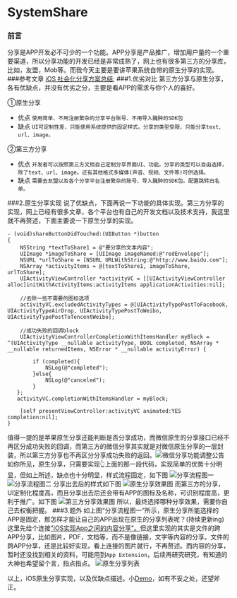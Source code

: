 # SystemShare
### **前言**
分享是APP开发必不可少的一个功能。APP分享是产品推广，增加用户量的一个重要渠道，所以分享功能的开发已经是非常成熟了，网上也有很多第三方的分享库，比如，友盟，Mob等。而我今天主要是要讲苹果系统自带的原生分享的实现。
###参考文章
[iOS 社会化分享方案总结](https://mp.weixin.qq.com/s/8w7Mn9BVRnhdEKGQjhMzyg);
###1.优劣对比
第三方分享与原生分享，各有优缺点，并没有优劣之分，主要是看APP的需求与你个人的喜好。

①原生分享
* 优点
`使用简单、不用注册繁杂的分享平台账号、不用导入臃肿的SDK包`
* 缺点
`UI可定制性差，只能使用系统提供的固定样式。分享的类型受限，只能分享text、url、image。`

②第三方分享
* 优点
`开发者可以按照第三方文档自己定制分享界面UI、功能。分享的类型可以自由选择，除了text、url、image。还有其他格式多媒体(声音、视频、文件等)可供选择。`
* 缺点 
`需要去友盟以及各个分享平台注册繁杂的账号、导入臃肿的SDK包。配置跳转白名单。`

###2.原生分享实现
说了优缺点，下面再说一下功能的具体实现。第三方分享的实现，网上已经有很多文章，各个平台也有自己的开发文档以及技术支持，我这里就不再赘述，下面主要说一下原生分享的实现。
```
- (void)shareButtonDidTouched:(UIButton *)button
{
    NSString *textToShare1 = @"要分享的文本内容";
    UIImage *imageToShare = [UIImage imageNamed:@"redEnvelope"];
    NSURL *urlToShare = [NSURL URLWithString:@"http://www.baidu.com"];
    NSArray *activityItems = @[textToShare1, imageToShare, urlToShare];
    UIActivityViewController *activityVC = [[UIActivityViewController alloc]initWithActivityItems:activityItems applicationActivities:nil];

    //去除一些不需要的图标选项
    activityVC.excludedActivityTypes = @[UIActivityTypePostToFacebook, UIActivityTypeAirDrop, UIActivityTypePostToWeibo, UIActivityTypePostToTencentWeibo];

    //成功失败的回调block
    UIActivityViewControllerCompletionWithItemsHandler myBlock = ^(UIActivityType __nullable activityType, BOOL completed, NSArray * __nullable returnedItems, NSError * __nullable activityError) {

        if (completed){
            NSLog(@"completed");
        }else{
            NSLog(@"canceled");
        }
   };
   activityVC.completionWithItemsHandler = myBlock;

    [self presentViewController:activityVC animated:YES completion:nil];
}
```
值得一提的是苹果原生分享还能判断是否分享成功，而微信原生的分享接口已经不再区分成功失败的回调，而第三方的微信分享其实就是对微信原生分享的一层封装，所以第三方分享也不再区分分享成功失败的返回。![微信分享功能调整公告](https://upload-images.jianshu.io/upload_images/1648750-01a9f2fa9f14abd3.png?imageMogr2/auto-orient/strip%7CimageView2/2/w/1240)
如你所见，原生分享，只需要实现👆上面的那一段代码，实现简单的优势十分明显，但如上所述，缺点也十分明显，样式流程固定，如下图
![分享流程图一](https://upload-images.jianshu.io/upload_images/1648750-2ade68f7244f029a.PNG?imageMogr2/auto-orient/strip%7CimageView2/2/w/310)
![分享流程图二](https://upload-images.jianshu.io/upload_images/1648750-fb4cc28ff345da2c.PNG?imageMogr2/auto-orient/strip%7CimageView2/2/w/310)
分享出去后的样式如下图
![原生分享效果图](https://upload-images.jianshu.io/upload_images/1648750-e6d1241eed1b8b67.png?imageMogr2/auto-orient/strip%7CimageView2/2/w/310)
而第三方的分享，UI定制化程度高，而且分享出去后还会带有APP的图标及名称，可识别程度高，更利于推广。如下图
![第三方分享效果图](https://upload-images.jianshu.io/upload_images/1648750-62ae3ca839d0cbd6.png?imageMogr2/auto-orient/strip%7CimageView2/2/w/310)
所以，最终选择哪种分享效果，需要你自己去权衡把握。
###3.题外
如上图“分享流程图一”所示，原生分享所能选择的APP是固定，那怎样才能让自己的APP出现在原生的分享列表呢？(持续更新ing)
这里先给个连接["iOS实现App之间的内容分享"。](https://www.jianshu.com/p/88a08d66894f)但这里实现的其实是文件的跨APP分享，比如图片，PDF，文档等，而不是像链接，文字等内容的分享。文件的跨APP分享，还是比较好实现，看上连接的图片就行，不再赘述。而内容的分享，暂时还没找到相关的资料，可能用到`App Extension`，后续再研究研究，有知道的大神也希望留个言，指点指点。
![原生分享列表](https://upload-images.jianshu.io/upload_images/1648750-4bc2751c0b31deee.PNG?imageMogr2/auto-orient/strip%7CimageView2/2/w/310)

以上，iOS原生分享实现，以及优缺点描述。小[Demo]()，如有不妥之处，还望斧正。
